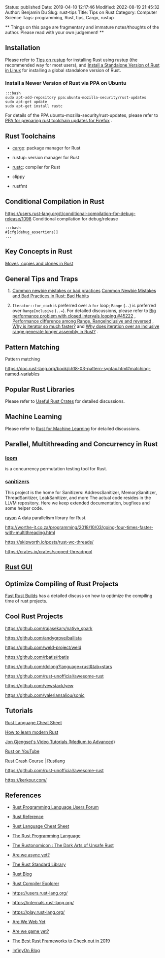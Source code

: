 Status: published
Date: 2019-04-10 12:17:46
Modified: 2022-08-19 21:45:32
Author: Benjamin Du
Slug: rust-tips
Title: Tips on Rust
Category: Computer Science
Tags: programming, Rust, tips, Cargo, rustup

**
Things on this page are fragmentary and immature notes/thoughts of the author.
Please read with your own judgement!
**

## Installation 

Please refer to
[Tips on rustup](http://www.legendu.net/misc/blog/tips-on-rustup)
for installing Rust using rustup (the recommended way for most users),
and
[Install a Standalone Version of Rust in Linux](https://www.legendu.net/misc/blog/install-a-standalone-version-of-rust)
for installing a global standalone version of Rust.

### Install a Newer Version of Rust via PPA on Ubuntu

    :::bash
    sudo apt-add-repository ppa:ubuntu-mozilla-security/rust-updates
    sudo apt-get update
    sudo apt-get install rustc

For details of the PPA ubuntu-mozilla-security/rust-updates,
please refer to
[PPA for preparing rust toolchain updates for Firefox](https://launchpad.net/~ubuntu-mozilla-security/+archive/ubuntu/rust-updates)
.

## Rust Toolchains

- [cargo](http://www.legendu.net/misc/blog/tips-on-cargo): package manager for Rust

- rustup: version manager for Rust

- [rustc](http://www.legendu.net/misc/blog/tips-on-rustc): compiler for Rust

- clippy

- rustfmt

## Conditional Compilation in Rust 

https://users.rust-lang.org/t/conditional-compilation-for-debug-release/1098
Conditional compilation for debug/release

    :::bash
    #[cfg(debug_assertions)]
    ...

## Key Concepts in Rust

[Moves, copies and clones in Rust](https://hashrust.com/blog/moves-copies-and-clones-in-rust/)

## General Tips and Traps

1. [Common newbie mistakes or bad practices](https://users.rust-lang.org/t/common-newbie-mistakes-or-bad-practices/64821)
    [Common Newbie Mistakes and Bad Practices in Rust: Bad Habits](https://adventures.michaelfbryan.com/posts/rust-best-practices/bad-habits/)

2. `Iterator::for_each` is preferred over a `for` loop;
    `Range` (`..`) is preferred over `RangeInclusive` (`..=`).
    For detailed discussions,
    please refer to
    [Big performance problem with closed intervals looping #45222](https://github.com/rust-lang/rust/issues/45222)
    ,
    [Performance difference among Range, RangeInclusive and reversed](https://users.rust-lang.org/t/performance-difference-among-range-rangeinclusive-and-reversed/20283)
    ,
    [Why is iterator so much faster?](https://www.reddit.com/r/rust/comments/eiwhkn/why_is_iterator_so_much_faster/)
    and
    [Why does iteration over an inclusive range generate longer assembly in Rust?](https://stackoverflow.com/questions/70672533/why-does-iteration-over-an-inclusive-range-generate-longer-assembly-in-rust)
    .

## Pattern Matching
Pattern matching 

https://doc.rust-lang.org/book/ch18-03-pattern-syntax.html#matching-named-variables

## Popular Rust Libraries

Please refer to 
[Useful Rust Crates](http://www.legendu.net/misc/blog/useful-rust-crates)
for detailed discussions.

## Machine Learning

Please refer to
[Rust for Machine Learning](http://www.legendu.net/misc/blog/rust-for-machine-learning)
for detailed discussions.

## Parallel, Multithreading and Concurrency in Rust

### [loom](https://github.com/tokio-rs/loom)
is a concurrency permutation testing tool for Rust.

### [sanitizers](https://github.com/google/sanitizers)
This project is the home for Sanitizers: AddressSanitizer, MemorySanitizer, ThreadSanitizer, LeakSanitizer, 
and more The actual code resides in the LLVM repository. Here we keep extended documentation, bugfixes and some helper code.



[rayon](https://github.com/rayon-rs/rayon)
A data parallelism library for Rust.

http://worthe-it.co.za/programming/2018/10/03/going-four-times-faster-with-multithreading.html

https://skipworth.io/posts/rust-wc-threads/

https://crates.io/crates/scoped-threadpool

## [Rust GUI](http://www.legendu.net/misc/blog/develop-a-gui-application-in-rust)

## Optimize Compiling of Rust Projects

[Fast Rust Builds](https://matklad.github.io/2021/09/04/fast-rust-builds.html)
has a detailed discuss on how to optimize the compiling time of rust projects.

## Cool Rust Projects

https://github.com/rajasekarv/native_spark

https://github.com/andygrove/ballista

https://github.com/weld-project/weld

https://github.com/rbatis/rbatis

https://github.com/dclong?language=rust&tab=stars

https://github.com/rust-unofficial/awesome-rust

https://github.com/yewstack/yew

https://github.com/valeriansaliou/sonic

## Tutorials

[Rust Language Cheat Sheet](https://cheats.rs/)

[How to learn modern Rust](https://github.com/joaocarvalhoopen/How_to_learn_modern_Rust)

[Jon Gjengset's Video Tutorials (Medium to Advanced)](https://www.youtube.com/channel/UC_iD0xppBwwsrM9DegC5cQQ)

[Rust on YouTube](https://www.youtube.com/channel/UCaYhcUwRBNscFNUKTjgPFiA)

[Rust Crash Course | Rustlang](https://www.youtube.com/watch?v=zF34dRivLOw)

https://github.com/rust-unofficial/awesome-rust

https://kerkour.com/

## References

- [Rust Programming Language Users Forum](https://users.rust-lang.org/)

- [Rust Reference](https://doc.rust-lang.org/stable/reference/)

- [Rust Language Cheat Sheet](https://cheats.rs/)

- [The Rust Programming Language](https://doc.rust-lang.org/book/title-page.html)

- [The Rustonomicon : The Dark Arts of Unsafe Rust](https://doc.rust-lang.org/nomicon/)

- [Are we async yet?](https://areweasyncyet.rs/)

- [The Rust Standard Library](https://doc.rust-lang.org/stable/std/)

- [Rust Blog](https://blog.rust-lang.org/)

- [Rust Compiler Explorer](https://rust.godbolt.org/)

- https://users.rust-lang.org/

- https://internals.rust-lang.org/

- https://play.rust-lang.org/

- [Are We Web Yet](http://www.arewewebyet.org/)

- [Are we game yet?](https://arewegameyet.rss)

- [The Best Rust Frameworks to Check out in 2019](https://blog.logrocket.com/the-best-rust-frameworks-to-check-out-in-2019/)

- [InfinyOn Blog](https://www.infinyon.com/blog/)
